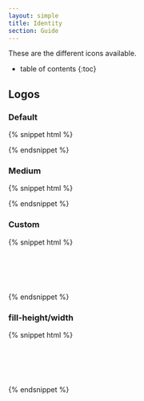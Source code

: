 ```yaml
---
layout: simple
title: Identity
section: Guide
---
```


These are the different icons available.

* table of contents
{:toc}

## Logos

### Default
{% snippet html %}
<div class="daptiv-header" >
    <em class="daptiv-logo size-default"></em>
</div>
{% endsnippet %}

### Medium
{% snippet html %}
<div class="daptiv-header">
    <em class="daptiv-logo size-medium"></em>
</div>
{% endsnippet %}

### Custom
{% snippet html %}
<div class="daptiv-header">
    <em class="daptiv-logo" style="display: inline-block; width: 240px; height: 78px"></em>
</div>
{% endsnippet %}

### fill-height/width
{% snippet html %}
<div class="daptiv-header" style="height: 78px">
    <em class="daptiv-logo size-default fill-height fill-width"></em>
</div>
{% endsnippet %}
